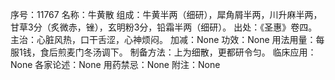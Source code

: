 序号：11767
名称：牛黄散
组成：牛黄半两（细研），犀角屑半两，川升麻半两，甘草3分（炙微赤，锉），玄明粉3分，铅霜半两（细研）。
出处：《圣惠》卷四。
主治：心脏风热，口干舌涩，心神烦闷。
加减：None
功效：None
用法用量：每服1钱，食后煎麦门冬汤调下。
制备方法：上为细散，更都研令匀。
临床应用：None
各家论述：None
用药禁忌：None
附注：None
